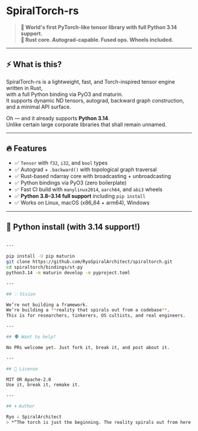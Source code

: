 # SpiralTorch-rs

> **🚨 World's first PyTorch-like tensor library with full Python 3.14 support.**  
> **🧠 Rust core. Autograd-capable. Fused ops. Wheels included.**

---

## ⚡ What is this?

SpiralTorch-rs is a lightweight, fast, and Torch-inspired tensor engine written in Rust,  
with a full Python binding via PyO3 and maturin.  
It supports dynamic ND tensors, autograd, backward graph construction, and a minimal API surface.

Oh — and it already supports **Python 3.14**.  
Unlike certain large corporate libraries that shall remain unnamed.

---

## 🔥 Features

- ✅ `Tensor` with `f32`, `i32`, and `bool` types
- ✅ Autograd + `.backward()` with topological graph traversal
- ✅ Rust-based ndarray core with broadcasting + unbroadcasting
- ✅ Python bindings via PyO3 (zero boilerplate)
- ✅ Fast CI build with `manylinux2014`, `aarch64`, and `abi3` wheels
- ✅ **Python 3.8–3.14 full support** including `pip install`
- ✅ Works on Linux, macOS (x86_64 + arm64), Windows

---

## 🐍 Python install (with 3.14 support!)

```bash

---

pip install -U pip maturin
git clone https://github.com/RyoSpiralArchitect/spiraltorch.git
cd spiraltorch/bindings/st-py
python3.14 -m maturin develop -m pyproject.toml

---

## 💡 Vision

We’re not building a framework.  
We’re building a **reality that spirals out from a codebase**.  
This is for researchers, tinkerers, OS cultists, and real engineers.

---

## 🗣 Want to help?

No PRs welcome yet. Just fork it, break it, and post about it.

---

## 📜 License

MIT OR Apache-2.0  
Use it, break it, remake it.

---

## 🌀 Author

Ryo ∴ SpiralArchitect  
> *“The torch is just the beginning. The reality spirals out from here.”*
